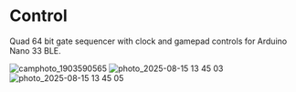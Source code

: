 # Control
Quad 64 bit gate sequencer with clock and gamepad controls for Arduino Nano 33 BLE.

![camphoto_1903590565](https://github.com/user-attachments/assets/b153df51-e88c-4c13-86eb-d00f3a7ba66b)
![photo_2025-08-15 13 45 03](https://github.com/user-attachments/assets/ab89ee23-fff1-4eee-9d38-ba6c7cd4386b)
![photo_2025-08-15 13 45 05](https://github.com/user-attachments/assets/62cfe0b9-e525-482b-908f-4142e535905e)
